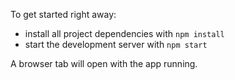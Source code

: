 To get started right away:

* install all project dependencies with `npm install`
* start the development server with `npm start`

A browser tab will open with the app running.